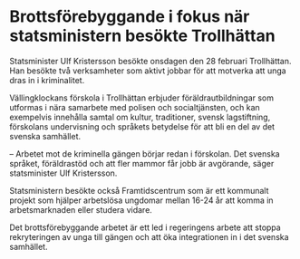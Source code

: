 # Brottsförebyggande i fokus när statsministern besökte Trollhättan

Statsminister Ulf Kristersson besökte onsdagen den 28 februari Trollhättan. Han besökte två verksamheter som aktivt jobbar för att motverka att unga dras in i kriminalitet.

Vällingklockans förskola i Trollhättan erbjuder föräldrautbildningar som utformas i nära samarbete med polisen och socialtjänsten, och kan exempelvis innehålla samtal om kultur, traditioner, svensk lagstiftning, förskolans undervisning och språkets betydelse för att bli en del av det svenska samhället.

– Arbetet mot de kriminella gängen börjar redan i förskolan. Det svenska språket, föräldrastöd och att fler mammor får jobb är avgörande, säger statsminister Ulf Kristersson.

Statsministern besökte också Framtidscentrum som är ett kommunalt projekt som hjälper arbetslösa ungdomar mellan 16-24 år att komma in arbetsmarknaden eller studera vidare.

Det brottsförebyggande arbetet är ett led i regeringens arbete att stoppa rekryteringen av unga till gängen och att öka integrationen in i det svenska samhället.
